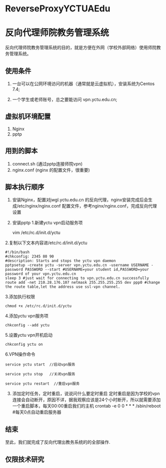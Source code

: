 # ReverseProxyYCTUAEdu
# 反向代理师院教务管理系统

反向代理师院教务管理系统的目的，就是方便在外网（学校外部网络）使用师院教务管理系统。

## 使用条件

1. 一台可以在公网环境访问的机器（通常就是云虚拟机），安装系统为Centos 7.4;

2. 一个学生或老师账号，总之要能访问 vpn.yctu.edu.cn;

## 虚拟机环境配置
1. Nginx
2. pptp

## 用到的脚本
1. connect.sh (通过pptp连接师院vpn)
2. nginx.conf (nginx 的配置文件，很重要)

## 脚本执行顺序

1. 安装Nginx，配置对jwgl.yctu.edu.cn 的反向代理，nginx安装完成后会生成/etc/nginx/nginx.conf 配置文件，参考nginx/nginx.conf，完成反向代理设置

2. 安装pptp
    1.新建yctu vpn启动服务项

    vim /etc/rc.d/init.d/yctu
 
2.复制以下文本内容进/etc/rc.d/init.d/yctu
 
    #!/bin/bash
    #chkconfig: 2345 80 90
    #description: Starts and stops the yctu vpn daemon
    pptpsetup -create yctu -server vpn.yctu.edu.cn -username USERNAME -password PASSWORD --start #USERNAME=your student id,PASSWORD=your password of your vpn.yctu.edu.cn
    sleep 3 #just wait for connecting to vpn.yctu.edu.cn successfully
    route add -net 210.28.176.107 netmask 255.255.255.255 dev ppp0 #change the route table,let the address use ssl-vpn channel.
 
3.添加执行权限
 
    chmod +x /etc/rc.d/init.d/yctu
 
4.添加yctu vpn服务项

    chkconfig --add yctu
 
5.设置yctu vpn开机启动
 
    chkconfig yctu on
 
6.VPN操作命令
 
    service yctu start  //启动vpn服务
 
    service yctu stop   //关闭vpn服务
 
    service yctu restart  //重启vpn服务


3. 添加定时任务，定时重启，说说问什么要定时重启
    定时重启是因为学校的vpn连接会自动断开，原因不详，据我观察应该是24个小时断开，所以就需要添加一个重启脚本，每天00:00重启我们的主机
    crontab -e
    0 0 * * * /sbin/reboot  #每天0点自动重启服务器

## 结束

至此，我们就完成了反向代理出教务系统的的全部操作.

## 仅限技术研究